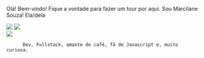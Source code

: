 Olá! Bem-vindo! Fique a vontade para fazer um tour por aqui.
Sou Marcilane Souza! Ela/dela

<img src="https://img.shields.io/static/v1?label=react&message=framework&color=blue&style=for-the-badge&logo=REACT"/>

<img src = "https://3.bp.blogspot.com/-cZ5pOYfMvGk/VspMuXf40MI/AAAAAAAAC2o/fGMcCZazKfQ/s1600/inspectocat.jpg">

<div>
    <a href="https://twitter.com/marcilane_de" target="_blank"><img src="https://img.shields.io/badge/Twitter-1DA1F2?style=for-the-badge&logo=twitter&logoColor=white" target="_blank"></a>
</div>
    
         
          Dev. Fullstack, amante de café, fã de Javascript e, muito curiosa.
          
